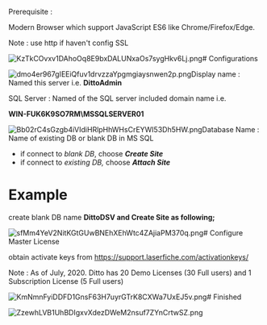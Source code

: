 Prerequisite :

Modern Browser which support JavaScript ES6 like Chrome/Firefox/Edge.

Note : use http if haven't config SSL

![KzTkCOvxv1DAhoOq8E9bxDALUNxaOs7sygHkv6Lj.png](https://tettra-production.s3.us-west-2.amazonaws.com/0d6efb4f154041e899af17bdcd19c1b5/da03ed883cdd7d743a3fdd74ff62975a/d822b155a4112474fdb7aea5ee22465e/09a2db589f601a66b75b3ab00cdfe769/KzTkCOvxv1DAhoOq8E9bxDALUNxaOs7sygHkv6Lj.png)# Configurations

![dmo4er967gIEEiQfuv1drvzzaYpgmgiaysnwen2p.png](https://tettra-production.s3.us-west-2.amazonaws.com/0d6efb4f154041e899af17bdcd19c1b5/da03ed883cdd7d743a3fdd74ff62975a/d822b155a4112474fdb7aea5ee22465e/09a2db589f601a66b75b3ab00cdfe769/dmo4er967gIEEiQfuv1drvzzaYpgmgiaysnwen2p.png)Display name : Named this server i.e. **DittoAdmin**

SQL Server : Named of the SQL server included domain name i.e.

 **WIN-FUK6K9SO7RM\\MSSQLSERVER01**

![Bb02rC4sGzgb4iVIdiHRlpHhWHsCrEYWI53Dh5HW.png](https://tettra-production.s3.us-west-2.amazonaws.com/0d6efb4f154041e899af17bdcd19c1b5/da03ed883cdd7d743a3fdd74ff62975a/d822b155a4112474fdb7aea5ee22465e/09a2db589f601a66b75b3ab00cdfe769/Bb02rC4sGzgb4iVIdiHRlpHhWHsCrEYWI53Dh5HW.png)Database Name : Name of existing DB or blank DB in MS SQL

- if connect to *blank DB*, choose ***Create Site***
- if connect to *existing DB,* choose ***Attach Site***

# Example

create blank DB name **DittoDSV and Create Site as following;**

![sfMm4YeV2NitKGtGUwBNEhXEhWtc4ZAjiaPM370q.png](https://tettra-production.s3.us-west-2.amazonaws.com/0d6efb4f154041e899af17bdcd19c1b5/da03ed883cdd7d743a3fdd74ff62975a/d822b155a4112474fdb7aea5ee22465e/09a2db589f601a66b75b3ab00cdfe769/sfMm4YeV2NitKGtGUwBNEhXEhWtc4ZAjiaPM370q.png)# Configure Master License

obtain activate keys from https://support.laserfiche.com/activationkeys/

Note : As of July, 2020. Ditto has 20 Demo Licenses (30 Full users) and 1 Subscription License (5 Full users)

![KmNmnFyiDDFD1GnsF63H7uyrGTrK8CXWa7UxEJ5v.png](https://tettra-production.s3.us-west-2.amazonaws.com/0d6efb4f154041e899af17bdcd19c1b5/da03ed883cdd7d743a3fdd74ff62975a/d822b155a4112474fdb7aea5ee22465e/09a2db589f601a66b75b3ab00cdfe769/KmNmnFyiDDFD1GnsF63H7uyrGTrK8CXWa7UxEJ5v.png)# Finished

![ZzewhLVB1UhBDIgxvXdezDWeM2nsuf7ZYnCrtwSZ.png](https://tettra-production.s3.us-west-2.amazonaws.com/0d6efb4f154041e899af17bdcd19c1b5/da03ed883cdd7d743a3fdd74ff62975a/d822b155a4112474fdb7aea5ee22465e/09a2db589f601a66b75b3ab00cdfe769/ZzewhLVB1UhBDIgxvXdezDWeM2nsuf7ZYnCrtwSZ.png)
